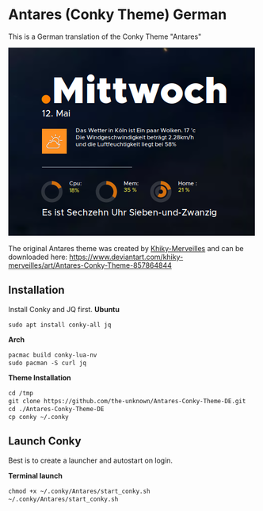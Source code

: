 # Antares (Conky Theme) German
This is a German translation of the Conky Theme "Antares"

![Theme Preview](https://github.com/the-unknown/Antares-Conky-Theme-DE/blob/main/Antares_de.png?raw=true)

The original Antares theme was created by [Khiky-Merveilles](https://www.google.com) and can be downloaded here:
https://www.deviantart.com/khiky-merveilles/art/Antares-Conky-Theme-857864844

## Installation
Install Conky and JQ first.
**Ubuntu**
```
sudo apt install conky-all jq
```

**Arch**
```
pacmac build conky-lua-nv
sudo pacman -S curl jq
```

**Theme Installation**
```
cd /tmp
git clone https://github.com/the-unknown/Antares-Conky-Theme-DE.git
cd ./Antares-Conky-Theme-DE
cp conky ~/.conky
```

## Launch Conky
Best is to create a launcher and autostart on login.

**Terminal launch**
```
chmod +x ~/.conky/Antares/start_conky.sh
~/.conky/Antares/start_conky.sh
```